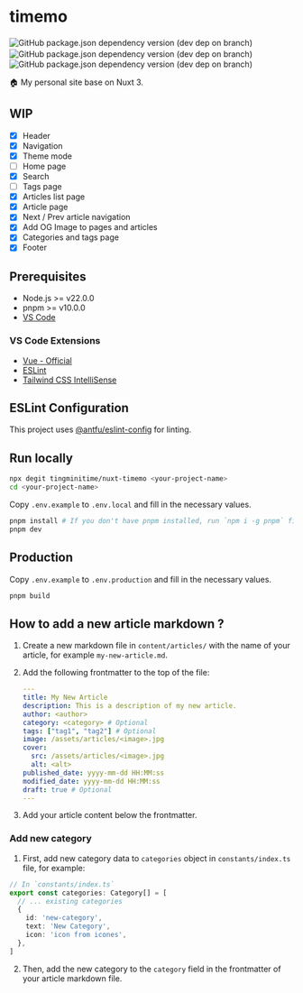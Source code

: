 # timemo

![GitHub package.json dependency version (dev dep on branch)](https://img.shields.io/github/package-json/dependency-version/tingminitime/nuxt-timemo/dev/nuxt/master?color=00dc82)　![GitHub package.json dependency version (dev dep on branch)](https://img.shields.io/github/package-json/dependency-version/tingminitime/nuxt-timemo/%40nuxt%2Fui/master?color=00dc82)　![GitHub package.json dependency version (dev dep on branch)](https://img.shields.io/github/package-json/dependency-version/tingminitime/nuxt-timemo/dev/%40nuxt%2Fcontent/master?color=00dc82)

🏠 My personal site base on Nuxt 3.

## WIP

- [x] Header
- [x] Navigation
- [x] Theme mode
- [ ] Home page
- [x] Search
- [ ] Tags page
- [x] Articles list page
- [x] Article page
- [x] Next / Prev article navigation
- [x] Add OG Image to pages and articles
- [x] Categories and tags page
- [x] Footer

## Prerequisites

- Node.js >= v22.0.0
- pnpm >= v10.0.0
- [VS Code](https://code.visualstudio.com/)

### VS Code Extensions

- [Vue - Official](https://marketplace.visualstudio.com/items?itemName=Vue.volar)
- [ESLint](https://marketplace.visualstudio.com/items?itemName=dbaeumer.vscode-eslint)
- [Tailwind CSS IntelliSense](https://marketplace.visualstudio.com/items?itemName=bradlc.vscode-tailwindcss)
## ESLint Configuration

This project uses [@antfu/eslint-config](https://github.com/antfu/eslint-config) for linting.

## Run locally

```bash
npx degit tingminitime/nuxt-timemo <your-project-name>
cd <your-project-name>
```

Copy `.env.example` to `.env.local` and fill in the necessary values.

```bash
pnpm install # If you don't have pnpm installed, run `npm i -g pnpm` first.
pnpm dev
```

## Production

Copy `.env.example` to `.env.production` and fill in the necessary values.

```bash
pnpm build
```

## How to add a new article markdown ?

1. Create a new markdown file in `content/articles/` with the name of your article, for example `my-new-article.md`.

2. Add the following frontmatter to the top of the file:
    ```yaml
    ---
    title: My New Article
    description: This is a description of my new article.
    author: <author>
    category: <category> # Optional
    tags: ["tag1", "tag2"] # Optional
    image: /assets/articles/<image>.jpg
    cover:
      src: /assets/articles/<image>.jpg
      alt: <alt>
    published_date: yyyy-mm-dd HH:MM:ss
    modified_date: yyyy-mm-dd HH:MM:ss
    draft: true # Optional
    ---
    ```

3. Add your article content below the frontmatter.

### Add new category

1. First, add new category data to `categories` object in `constants/index.ts` file, for example:

```typescript
// In `constants/index.ts`
export const categories: Category[] = [
  // ... existing categories
  {
    id: 'new-category',
    text: 'New Category',
    icon: 'icon from icones',
  },
]
```

2. Then, add the new category to the `category` field in the frontmatter of your article markdown file.
